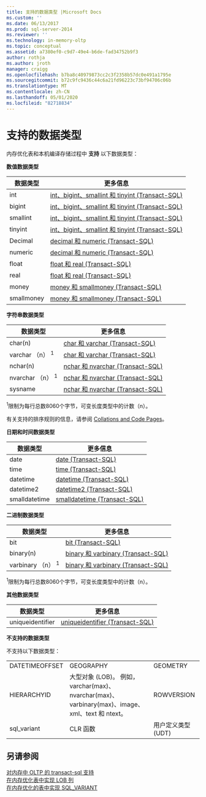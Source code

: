 ```yaml
---
title: 支持的数据类型 |Microsoft Docs
ms.custom: ''
ms.date: 06/13/2017
ms.prod: sql-server-2014
ms.reviewer: ''
ms.technology: in-memory-oltp
ms.topic: conceptual
ms.assetid: a7380ef0-c9d7-49e4-b6de-fad34752b9f3
author: rothja
ms.author: jroth
manager: craigg
ms.openlocfilehash: b7ba8c40979873cc2c3f2358b57dc0e491a1795e
ms.sourcegitcommit: b72c9fc9436c44c6a21fd96223c73bf94706c06b
ms.translationtype: MT
ms.contentlocale: zh-CN
ms.lasthandoff: 05/01/2020
ms.locfileid: "82718834"
---
```

# <a name="supported-data-types"></a>支持的数据类型
  内存优化表和本机编译存储过程中 **支持** 以下数据类型：  
  
 **数值数据类型**  
  
|数据类型|更多信息|  
|---------------|--------------------------|  
|int|[int、bigint、smallint 和 tinyint (Transact-SQL)](/sql/t-sql/data-types/int-bigint-smallint-and-tinyint-transact-sql)|  
|bigint|[int、bigint、smallint 和 tinyint (Transact-SQL)](/sql/t-sql/data-types/int-bigint-smallint-and-tinyint-transact-sql)|  
|smallint|[int、bigint、smallint 和 tinyint (Transact-SQL)](/sql/t-sql/data-types/int-bigint-smallint-and-tinyint-transact-sql)|  
|tinyint|[int、bigint、smallint 和 tinyint (Transact-SQL)](/sql/t-sql/data-types/int-bigint-smallint-and-tinyint-transact-sql)|  
|Decimal|[decimal 和 numeric (Transact-SQL)](/sql/t-sql/data-types/decimal-and-numeric-transact-sql)|  
|numeric|[decimal 和 numeric (Transact-SQL)](/sql/t-sql/data-types/decimal-and-numeric-transact-sql)|  
|float|[float 和 real (Transact-SQL)](/sql/t-sql/data-types/float-and-real-transact-sql)|  
|real|[float 和 real (Transact-SQL)](/sql/t-sql/data-types/float-and-real-transact-sql)|  
|money|[money 和 smallmoney (Transact-SQL)](/sql/t-sql/data-types/money-and-smallmoney-transact-sql)|  
|smallmoney|[money 和 smallmoney (Transact-SQL)](/sql/t-sql/data-types/money-and-smallmoney-transact-sql)|  
  
 **字符串数据类型**  
  
|数据类型|更多信息|  
|---------------|--------------------------|  
|char(n)|[char 和 varchar (Transact-SQL)](/sql/t-sql/data-types/char-and-varchar-transact-sql)|  
|varchar （n） <sup>1</sup>|[char 和 varchar (Transact-SQL)](/sql/t-sql/data-types/char-and-varchar-transact-sql)|  
|nchar(n)|[nchar 和 nvarchar (Transact-SQL)](/sql/t-sql/data-types/nchar-and-nvarchar-transact-sql)|  
|nvarchar （n） <sup>1</sup>|[nchar 和 nvarchar (Transact-SQL)](/sql/t-sql/data-types/nchar-and-nvarchar-transact-sql)|  
|sysname|[nchar 和 nvarchar (Transact-SQL)](/sql/t-sql/data-types/nchar-and-nvarchar-transact-sql)|  
  
 <sup>1</sup>限制为每行总数8060个字节，可变长度类型中的计数（n）。  
  
 有关支持的排序规则的信息，请参阅 [Collations and Code Pages](../../database-engine/collations-and-code-pages.md)。  
  
 **日期和时间数据类型**  
  
|数据类型|更多信息|  
|---------------|--------------------------|  
|date|[date (Transact-SQL)](/sql/t-sql/data-types/date-transact-sql)|  
|time|[time (Transact-SQL)](/sql/t-sql/data-types/time-transact-sql)|  
|datetime|[datetime (Transact-SQL)](/sql/t-sql/data-types/datetime-transact-sql)|  
|datetime2|[datetime2 (Transact-SQL)](/sql/t-sql/data-types/datetime2-transact-sql)|  
|smalldatetime|[smalldatetime (Transact-SQL)](/sql/t-sql/data-types/smalldatetime-transact-sql)|  
  
 **二进制数据类型**  
  
|数据类型|更多信息|  
|---------------|--------------------------|  
|bit|[bit (Transact-SQL)](/sql/t-sql/data-types/bit-transact-sql)|  
|binary(n)|[binary 和 varbinary (Transact-SQL)](/sql/t-sql/data-types/binary-and-varbinary-transact-sql)|  
|varbinary （n） <sup>1</sup>|[binary 和 varbinary (Transact-SQL)](/sql/t-sql/data-types/binary-and-varbinary-transact-sql)|  
  
 <sup>1</sup>限制为每行总数8060个字节，可变长度类型中的计数（n）。  
  
 **其他数据类型**  
  
|数据类型|更多信息|  
|---------------|--------------------------|  
|uniqueidentifier|[uniqueidentifier (Transact-SQL)](/sql/t-sql/data-types/uniqueidentifier-transact-sql)|  
  
 **不支持的数据类型**  
  
 不支持以下数据类型：  
  
||||  
|-|-|-|  
|DATETIMEOFFSET|GEOGRAPHY|GEOMETRY|  
|HIERARCHYID|大型对象 (LOB)。 例如，varchar(max)、nvarchar(max)、varbinary(max)、image、xml、text 和 ntext。|ROWVERSION|  
|sql_variant|CLR 函数|用户定义类型 (UDT)|  
  
## <a name="see-also"></a>另请参阅  
 [对内存中 OLTP 的 transact-sql 支持](transact-sql-support-for-in-memory-oltp.md)   
 [在内存优化表中实现 LOB 列](../../database-engine/implementing-lob-columns-in-a-memory-optimized-table.md)   
 [在内存优化的表中实现 SQL_VARIANT](implementing-sql-variant-in-a-memory-optimized-table.md)  
  
  
